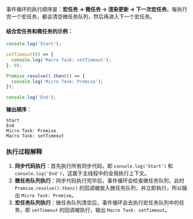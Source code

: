 
事件循环的执行顺序是：**宏任务 -> 微任务 -> 渲染更新 -> 下一次宏任务**。每执行完一个宏任务，都会清空微任务队列，然后再进入下一个宏任务。

#### 结合宏任务和微任务的示例：
```javascript
console.log('Start');

setTimeout(() => {
  console.log('Macro Task: setTimeout');
}, 0);

Promise.resolve().then(() => {
  console.log('Micro Task: Promise');
});

console.log('End');
```

**输出顺序**：
```
Start
End
Micro Task: Promise
Macro Task: setTimeout
```

###  **执行过程解释**
1. **同步代码执行**：首先执行所有同步代码，即 `console.log('Start')` 和 `console.log('End')`，这属于主线程中的全局执行上下文。
2. **微任务队列执行**：同步代码执行完毕后，事件循环会检查微任务队列，此时 `Promise.resolve().then()` 的回调被放入微任务队列，并立即执行，所以输出 `Micro Task: Promise`。
3. **宏任务队列执行**：微任务队列清空后，事件循环会去执行宏任务队列中的任务，即 `setTimeout` 的回调被执行，输出 `Macro Task: setTimeout`。
